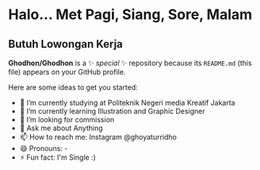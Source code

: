 # Halo... Met Pagi, Siang, Sore, Malam

## Butuh Lowongan Kerja 

**Ghodhon/Ghodhon** is a ✨ _special_ ✨ repository because its `README.md` (this file) appears on your GitHub profile.

Here are some ideas to get you started:

- 🔭 I’m currently studying at Politeknik Negeri media Kreatif Jakarta
- 🌱 I’m currently learning Illustration and Graphic Designer
- 🤔 I’m looking for commission
- 💬 Ask me about Anything
- 📫 How to reach me: Instagram @ghoyaturridho
- 😄 Pronouns: -
- ⚡ Fun fact: I'm Single :)
